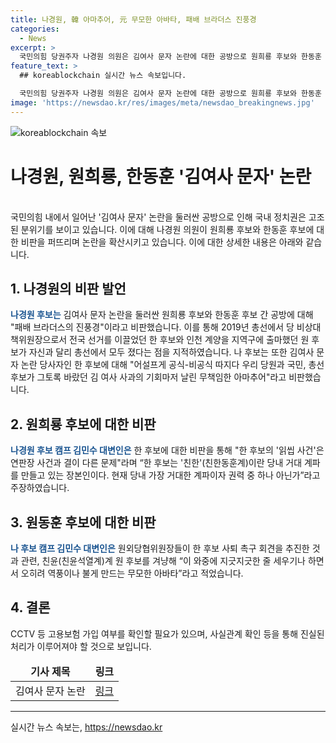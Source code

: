 ```yaml
---
title: 나경원, 韓 아마추어, 元 무모한 아바타, 패배 브라더스 진풍경
categories:
  - News
excerpt: >
  국민의힘 당권주자 나경원 의원은 김여사 문자 논란에 대한 공방으로 원희룡 후보와 한동훈 후보를 비판하며, 이를 통해 졌던 총선에서의 패자들을 비꼬았다. 특히 김여사를 무시한 행동을 비판하며, 한동훈 후보를 향한 비난과 원외당협위원장들의 행동을 두고 의문을 제기했다. 나 후보 캠프의 김민수 대변인은 한 후보를 친한 계파를 만들고 있는 장본인으로 지목하며, 원외당협위원장들의 행동이 다른 계파의 줄 세우기일지도 모른다는 의문을 제기했다.
feature_text: >
  ## koreablockchain 실시간 뉴스 속보입니다.

  국민의힘 당권주자 나경원 의원은 김여사 문자 논란에 대한 공방으로 원희룡 후보와 한동훈 후보를 비판하며, 이를 통해 졌던 총선에서의 패자들을 비꼬았다. 특히 김여사를 무시한 행동을 비판하며, 한동훈 후보를 향한 비난과 원외당협위원장들의 행동을 두고 의문을 제기했다. 나 후보 캠프의 김민수 대변인은 한 후보를 친한 계파를 만들고 있는 장본인으로 지목하며, 원외당협위원장들의 행동이 다른 계파의 줄 세우기일지도 모른다는 의문을 제기했다.
image: 'https://newsdao.kr/res/images/meta/newsdao_breakingnews.jpg'
---
```


<p><img src="https://newsdao.kr/res/images/meta/newsdao_breakingnews.jpg" alt="koreablockchain 속보" /></p>

<h1>나경원, 원희룡, 한동훈 '김여사 문자' 논란</h1>

<p><br>
국민의힘 내에서 일어난 '김여사 문자' 논란을 둘러싼 공방으로 인해 국내 정치권은 고조된 분위기를 보이고 있습니다. 이에 대해 나경원 의원이 원희룡 후보와 한동훈 후보에 대한 비판을 퍼뜨리며 논란을 확산시키고 있습니다. 이에 대한 상세한 내용은 아래와 같습니다.</p>

<p data-ke-size="size16"></p>

<h2>1. 나경원의 비판 발언</h2>

<p><b><span style="color: #1a5490;">나경원 후보는</span></b> 김여사 문자 논란을 둘러싼 원희룡 후보와 한동훈 후보 간 공방에 대해 "패배 브라더스의 진풍경"이라고 비판했습니다. 이를 통해 2019년 총선에서 당 비상대책위원장으로서 전국 선거를 이끌었던 한 후보와 인천 계양을 지역구에 출마했던 원 후보가 자신과 달리 총선에서 모두 졌다는 점을 지적하였습니다. 나 후보는 또한 김여사 문자 논란 당사자인 한 후보에 대해 "어설프게 공식-비공식 따지다 우리 당원과 국민, 총선 후보가 그토록 바랐던 김 여사 사과의 기회마저 날린 무책임한 아마추어"라고 비판했습니다.</p>

<h2>2. 원희룡 후보에 대한 비판</h2>

<p><b><span style="color: #1a5490;">나경원 후보 캠프 김민수 대변인은</span></b> 한 후보에 대한 비판을 통해 "한 후보의 '읽씹 사건'은 연판장 사건과 결이 다른 문제"라며 “한 후보는 '친한'(친한동훈계)이란 당내 거대 계파를 만들고 있는 장본인이다. 현재 당내 가장 거대한 계파이자 권력 중 하나 아닌가”라고 주장하였습니다.</p>

<h2>3. 원동훈 후보에 대한 비판</h2>

<p><b><span style="color: #1a5490;">나 후보 캠프 김민수 대변인은</span></b> 원외당협위원장들이 한 후보 사퇴 촉구 회견을 추진한 것과 관련, 친윤(친윤석열계)계 원 후보를 겨냥해 “이 와중에 지긋지긋한 줄 세우기나 하면서 오히려 역풍이나 불게 만드는 무모한 아바타”라고 적었습니다.</p>

<h2>4. 결론</h2>

<p>CCTV 등 고용보험 가입 여부를 확인할 필요가 있으며, 사실관계 확인 등을 통해 진실된 처리가 이루어져야 할 것으로 보입니다.</p>

<p data-ke-size="size16"></p>

<table>
<thead>
<tr>
<td style="text-align: center;"><b>기사 제목</b></td>
<td style="text-align: center;"><b>링크</b></td>
</tr>
</thead>
<tbody>
<tr>
<td style="text-align: center;">김여사 문자 논란</td>
<td style="text-align: center;"><a href="https://news.naver.com/main/read.naver?mode=LSD&mid=sec&sid1=100&oid=001&aid=0012627661" target="_blank" rel="noopener">링크</a></td>
</tr>
</tbody>
</table>

<hr>
실시간 뉴스 속보는, <a href="https://newsdao.kr" rel="dofollow">https://newsdao.kr</a>



